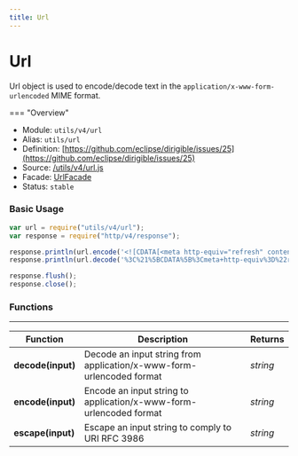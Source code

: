 ```yaml
---
title: Url
---
```


Url
===

Url object is used to encode/decode text in the `application/x-www-form-urlencoded` MIME format.

=== "Overview"
- Module: `utils/v4/url`
- Alias: `utils/url`
- Definition: [https://github.com/eclipse/dirigible/issues/25](https://github.com/eclipse/dirigible/issues/25)
- Source: [/utils/v4/url.js](https://github.com/dirigiblelabs/api-utils/blob/master/utils/v4/url.js)
- Facade: [UrlFacade](https://github.com/eclipse/dirigible/blob/master/api/api-facade/api-utils/src/main/java/org/eclipse/dirigible/api/v3/utils/UrlFacade.java)
- Status: `stable`


### Basic Usage

```javascript
var url = require("utils/v4/url");
var response = require("http/v4/response");

response.println(url.encode('<![CDATA[<meta http-equiv="refresh" content="0;url=javascript:document.vulnerable=true;">]]>'));
response.println(url.decode('%3C%21%5BCDATA%5B%3Cmeta+http-equiv%3D%22refresh%22+content%3D%220%3Burl%3Djavascript%3Adocument.vulnerable%3Dtrue%3B%22%3E%5D%5D%3E'));

response.flush();
response.close();
```


### Functions

---

Function     | Description | Returns
------------ | ----------- | --------
**decode(input)**   | Decode an input string from application/x-www-form-urlencoded format | *string*
**encode(input)**   | Encode an input string to application/x-www-form-urlencoded format | *string*
**escape(input)**   | Escape an input string to comply to URI RFC 3986 | *string*
